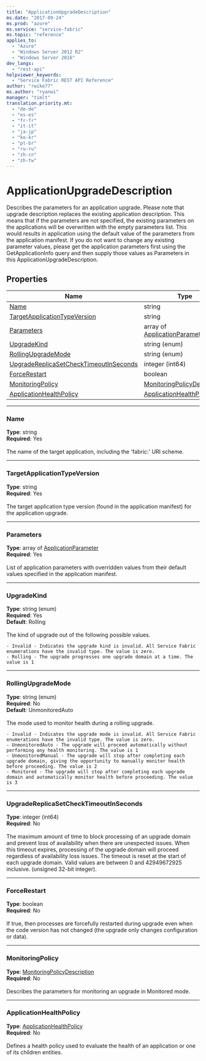 ```yaml
---
title: "ApplicationUpgradeDescription"
ms.date: "2017-09-24"
ms.prod: "azure"
ms.service: "service-fabric"
ms.topic: "reference"
applies_to: 
  - "Azure"
  - "Windows Server 2012 R2"
  - "Windows Server 2016"
dev_langs: 
  - "rest-api"
helpviewer_keywords: 
  - "Service Fabric REST API Reference"
author: "rwike77"
ms.author: "ryanwi"
manager: "timlt"
translation.priority.mt: 
  - "de-de"
  - "es-es"
  - "fr-fr"
  - "it-it"
  - "ja-jp"
  - "ko-kr"
  - "pt-br"
  - "ru-ru"
  - "zh-cn"
  - "zh-tw"
---
```

# ApplicationUpgradeDescription

Describes the parameters for an application upgrade. Please note that upgrade description replaces the existing application description. This means that if the parameters are not specified, the existing parameters on the applications will be overwritten with the empty parameters list. This would results in application using the default value of the parameters from the application manifest. If you do not want to change any existing parameter values, please get the application parameters first using the GetApplicationInfo query and then supply those values as Parameters in this ApplicationUpgradeDescription.

## Properties
| Name | Type | Required |
| --- | --- | --- |
| [Name](#name) | string | Yes |
| [TargetApplicationTypeVersion](#targetapplicationtypeversion) | string | Yes |
| [Parameters](#parameters) | array of [ApplicationParameter](sfclient-model-applicationparameter.md) | Yes |
| [UpgradeKind](#upgradekind) | string (enum) | Yes |
| [RollingUpgradeMode](#rollingupgrademode) | string (enum) | No |
| [UpgradeReplicaSetCheckTimeoutInSeconds](#upgradereplicasetchecktimeoutinseconds) | integer (int64) | No |
| [ForceRestart](#forcerestart) | boolean | No |
| [MonitoringPolicy](#monitoringpolicy) | [MonitoringPolicyDescription](sfclient-model-monitoringpolicydescription.md) | No |
| [ApplicationHealthPolicy](#applicationhealthpolicy) | [ApplicationHealthPolicy](sfclient-model-applicationhealthpolicy.md) | No |

____
### Name
__Type__: string <br/>
__Required__: Yes<br/>
<br/>
The name of the target application, including the 'fabric:' URI scheme.

____
### TargetApplicationTypeVersion
__Type__: string <br/>
__Required__: Yes<br/>
<br/>
The target application type version (found in the application manifest) for the application upgrade.

____
### Parameters
__Type__: array of [ApplicationParameter](sfclient-model-applicationparameter.md) <br/>
__Required__: Yes<br/>
<br/>
List of application parameters with overridden values from their default values specified in the application manifest.

____
### UpgradeKind
__Type__: string (enum) <br/>
__Required__: Yes<br/>
__Default__: Rolling <br/>
<br/>
The kind of upgrade out of the following possible values.

    - Invalid - Indicates the upgrade kind is invalid. All Service Fabric enumerations have the invalid type. The value is zero.
    - Rolling - The upgrade progresses one upgrade domain at a time. The value is 1


____
### RollingUpgradeMode
__Type__: string (enum) <br/>
__Required__: No<br/>
__Default__: UnmonitoredAuto <br/>
<br/>
The mode used to monitor health during a rolling upgrade.

    - Invalid - Indicates the upgrade mode is invalid. All Service Fabric enumerations have the invalid type. The value is zero.
    - UnmonitoredAuto - The upgrade will proceed automatically without performing any health monitoring. The value is 1
    - UnmonitoredManual - The upgrade will stop after completing each upgrade domain, giving the opportunity to manually monitor health before proceeding. The value is 2
    - Monitored - The upgrade will stop after completing each upgrade domain and automatically monitor health before proceeding. The value is 3


____
### UpgradeReplicaSetCheckTimeoutInSeconds
__Type__: integer (int64) <br/>
__Required__: No<br/>
<br/>
The maximum amount of time to block processing of an upgrade domain and prevent loss of availability when there are unexpected issues. When this timeout expires, processing of the upgrade domain will proceed regardless of availability loss issues. The timeout is reset at the start of each upgrade domain. Valid values are between 0 and 42949672925 inclusive. (unsigned 32-bit integer).

____
### ForceRestart
__Type__: boolean <br/>
__Required__: No<br/>
<br/>
If true, then processes are forcefully restarted during upgrade even when the code version has not changed (the upgrade only changes configuration or data).

____
### MonitoringPolicy
__Type__: [MonitoringPolicyDescription](sfclient-model-monitoringpolicydescription.md) <br/>
__Required__: No<br/>
<br/>
Describes the parameters for monitoring an upgrade in Monitored mode.

____
### ApplicationHealthPolicy
__Type__: [ApplicationHealthPolicy](sfclient-model-applicationhealthpolicy.md) <br/>
__Required__: No<br/>
<br/>
Defines a health policy used to evaluate the health of an application or one of its children entities.

